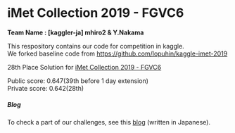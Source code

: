 # iMet Collection 2019 - FGVC6

**Team Name : [kaggler-ja] mhiro2 & Y.Nakama**

This respository contains our code for competition in kaggle.  
We forked baseline code from https://github.com/lopuhin/kaggle-imet-2019

28th Place Solution for [iMet Collection 2019 - FGVC6](https://www.kaggle.com/c/imet-2019-fgvc6)

Public score: 0.647(39th before 1 day extension)  
Private score: 0.642(28th)

##### Blog
To check a part of our challenges, see this [blog](https://nmaviv.hatenablog.com/entry/2019/06/27/112404) (written in Japanese).
